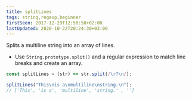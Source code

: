 ```yaml
---
title: splitLines
tags: string,regexp,beginner
firstSeen: 2017-12-29T12:58:58+02:00
lastUpdated: 2020-10-22T20:24:30+03:00
---
```


Splits a multiline string into an array of lines.

- Use `String.prototype.split()` and a regular expression to match line breaks and create an array.

```js
const splitLines = (str) => str.split(/\r?\n/);
```

```js
splitLines("This\nis a\nmultiline\nstring.\n");
// ['This', 'is a', 'multiline', 'string.' , '']
```
